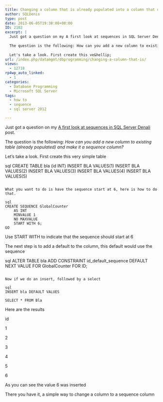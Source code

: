 ```yaml
---
title: Changing a column that is already populated into a column that uses a sequence
author: SQLDenis
type: post
date: 2013-06-05T19:38:00+00:00
ID: 2102
excerpt: |
  Just got a question on my A first look at sequences in SQL Server Denali post.
  
  The question is the following: How can you add a new column to existing table (already populated) and make it a sequence column?
  
  Let's take a look. First create this ve&hellip;
url: /index.php/datamgmt/dbprogramming/changing-a-column-that-is/
views:
  - 12718
rp4wp_auto_linked:
  - 1
categories:
  - Database Programming
  - Microsoft SQL Server
tags:
  - how to
  - sequence
  - sql server 2012

---
```

Just got a question on my [A first look at sequences in SQL Server Denali][1] post.

The question is the following: _How can you add a new column to existing table (already populated) and make it a sequence column?_

Let&#8217;s take a look. First create this very simple table

sql
CREATE TABLE bla (id INT)
INSERT BLA VALUES(1)
INSERT BLA VALUES(2)
INSERT BLA VALUES(3)
INSERT BLA VALUES(4)
INSERT BLA VALUES(5)
```

What you want to do is have the sequence start at 6, here is how to do that.

sql
CREATE SEQUENCE GlobalCounter
    AS INT
    MINVALUE 1
    NO MAXVALUE
    START WITH 6;
GO
```

Use START WITH to indicate that the sequence should start at 6

The next step is to add a default to the column, this default would use the sequence

sql
ALTER TABLE bla
ADD CONSTRAINT id_default_sequence
DEFAULT NEXT VALUE FOR GlobalCounter FOR ID;
```

Now if we do an insert, followed by a select

sql
INSERT bla DEFAULT VALUES

SELECT * FROM Bla

```
Here are the results

id
  
1
  
2
  
3
  
4
  
5
  
6

As you can see the value 6 was inserted

There you have it, a simple way to change a column to a sequence column

 [1]: /index.php/DataMgmt/DataDesign/a-first-look-at-sequences-in-sql-server